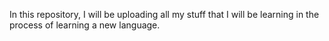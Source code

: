 In this repository, I will be uploading all my stuff that I will be learning in the process of learning a new language.
